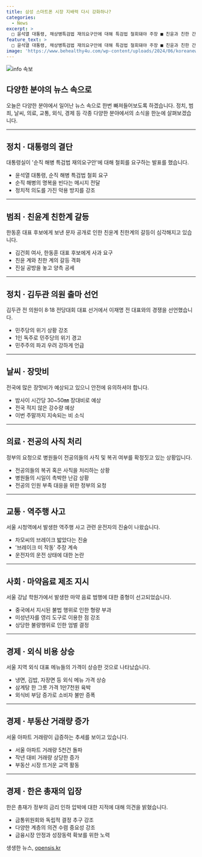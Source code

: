 ```yaml
---
title: 삼성 스마트폰 시장 지배력 다시 강화하나?
categories:
  - News
excerpt: >
  □ 윤석열 대통령, 채상병특검법 재의요구안에 대해 특검법 철회돼야 주장 ■ 친윤과 친한 간극 확대, 김건희 여사 한동훈, 거짓말 사과해야 요구 ■ 김두관, 민주 대표 출마 선언 제왕적대표·1인정당, 민주주의 파괴 주장 ■ 내일까지 최대 150㎜ 비 예보, 대비 요망 ■ 전공의 사직·복귀 처리, 병원들 난감 상황 ■ 역주행 사고 운전자 브레이크 밟았다 주장 ■ 강남 마약음료 제조·배포 중국 주범 징역 23년 ■ 냉면 등 외식비 올라, 서울 삼계탕 1만7천원 육박 ■ 한은 총재 독립적 결정 추구 압박에 답변 ■ 6월 서울 아파트 매매 신고 건수 5천건 돌파
feature_text: >
  □ 윤석열 대통령, 채상병특검법 재의요구안에 대해 특검법 철회돼야 주장 ■ 친윤과 친한 간극 확대, 김건희 여사 한동훈, 거짓말 사과해야 요구 ■ 김두관, 민주 대표 출마 선언 제왕적대표·1인정당, 민주주의 파괴 주장 ■ 내일까지 최대 150㎜ 비 예보, 대비 요망 ■ 전공의 사직·복귀 처리, 병원들 난감 상황 ■ 역주행 사고 운전자 브레이크 밟았다 주장 ■ 강남 마약음료 제조·배포 중국 주범 징역 23년 ■ 냉면 등 외식비 올라, 서울 삼계탕 1만7천원 육박 ■ 한은 총재 독립적 결정 추구 압박에 답변 ■ 6월 서울 아파트 매매 신고 건수 5천건 돌파
image: 'https://www.behealthy4u.com/wp-content/uploads/2024/06/koreanews.jpg'
---
```


<p><img src="https://www.behealthy4u.com/wp-content/uploads/2024/06/koreanews.jpg" alt="info 속보" /></p>

<h2 data-ke-size="size26">다양한 분야의 뉴스 속으로</h2>

<p data-ke-size="size16">오늘은 다양한 분야에서 일어난 뉴스 속으로 한번 빠져들어보도록 하겠습니다. 정치, 범죄, 날씨, 의료, 교통, 외식, 경제 등 각종 다양한 분야에서의 소식을 한눈에 살펴보겠습니다. </p>

<hr>

<h2 data-ke-size="size26">정치 · 대통령의 결단</h2>

<p data-ke-size="size16">대통령실이 '순직 해병 특검법 재의요구안'에 대해 철회를 요구하는 발표를 했습니다. </p>

<ul>
  <li>윤석열 대통령, 순직 해병 특검법 철회 요구</li>
  <li>순직 해병의 명복을 빈다는 메시지 전달</li>
  <li>정치적 의도를 가진 악용 방지를 강조</li>
</ul>

<hr>

<h2 data-ke-size="size26">범죄 · 친윤계 친한계 갈등</h2>

<p data-ke-size="size16">한동훈 대표 후보에게 보낸 문자 공개로 인한 친윤계 친한계의 갈등이 심각해지고 있습니다. </p>

<ul>
  <li>김건희 여사, 한동훈 대표 후보에게 사과 요구</li>
  <li>친윤 계와 친한 계의 갈등 격화</li>
  <li>진실 공방을 놓고 양측 공세</li>
</ul>

<hr>

<h2 data-ke-size="size26">정치 · 김두관 의원 출마 선언</h2>

<p data-ke-size="size16">김두관 전 의원이 8·18 전당대회 대표 선거에서 이재명 전 대표와의 경쟁을 선언했습니다. </p>

<ul>
  <li>민주당의 위기 상황 강조</li>
  <li>1인 독주로 민주당의 위기 경고</li>
  <li>민주주의 파괴 우려 강하게 언급</li>
</ul>

<hr>

<h2 data-ke-size="size26">날씨 · 장맛비</h2>

<p data-ke-size="size16">전국에 많은 장맛비가 예상되고 있으니 안전에 유의하셔야 합니다. </p>

<ul>
  <li>밤사이 시간당 30~50㎜ 장대비로 예상</li>
  <li>전국 적지 않은 강수량 예상</li>
  <li>이번 주말까지 지속되는 비 소식</li>
</ul>

<hr>

<h2 data-ke-size="size26">의료 · 전공의 사직 처리</h2>

<p data-ke-size="size16">정부의 요청으로 병원들이 전공의들의 사직 및 복귀 여부를 확정짓고 있는 상황입니다. </p>

<ul>
  <li>전공의들의 복귀 혹은 사직을 처리하는 상황</li>
  <li>병원들의 시일이 촉박한 난감 상황</li>
  <li>전공의 인원 부족 대응을 위한 정부의 요청</li>
</ul>

<hr>

<h2 data-ke-size="size26">교통 · 역주행 사고</h2>

<p data-ke-size="size16">서울 시청역에서 발생한 역주행 사고 관련 운전자의 진술이 나왔습니다. </p>

<ul>
  <li>차모씨의 브레이크 밟았다는 진술</li>
  <li>'브레이크 미 작동' 주장 계속</li>
  <li>운전자의 운전 상태에 대한 논란</li>
</ul>

<hr>

<h2 data-ke-size="size26">사회 · 마약음료 제조 지시</h2>

<p data-ke-size="size16">서울 강남 학원가에서 발생한 마약 음료 범행에 대한 중형이 선고되었습니다. </p>

<ul>
  <li>중국에서 지시된 불법 행위로 인한 형량 부과</li>
  <li>미성년자를 영리 도구로 이용한 점 강조</li>
  <li>상당한 불량행위로 인한 엄벌 결정</li>
</ul>

<hr>

<h2 data-ke-size="size26">경제 · 외식 비용 상승</h2>

<p data-ke-size="size16">서울 지역 외식 대표 메뉴들의 가격이 상승한 것으로 나타났습니다. </p>

<ul>
  <li>냉면, 김밥, 자장면 등 외식 메뉴 가격 상승</li>
  <li>삼계탕 한 그릇 가격 1만7천원 육박</li>
  <li>외식비 부담 증가로 소비자 불만 증폭</li>
</ul>

<hr>

<h2 data-ke-size="size26">경제 · 부동산 거래량 증가</h2>

<p data-ke-size="size16">서울 아파트 거래량이 급증하는 추세를 보이고 있습니다. </p>

<ul>
  <li>서울 아파트 거래량 5천건 돌파</li>
  <li>작년 대비 거래량 상당한 증가</li>
  <li>부동산 시장 뜨거운 교역 활동</li>
</ul>

<hr>

<h2 data-ke-size="size26">경제 · 한은 총재의 입장</h2>

<p data-ke-size="size16">한은 총재가 정부의 금리 인하 압박에 대한 지적에 대해 의견을 밝혔습니다. </p>

<ul>
  <li>금통위원회와 독립적 결정 추구 강조</li>
  <li>다양한 계층의 의견 수렴 중요성 강조</li>
  <li>금융시장 안정과 성장동력 확보를 위한 노력</li>
</ul>
생생한 뉴스, <a href="https://opensis.kr" rel="dofollow">opensis.kr</a>


